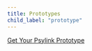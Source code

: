 ```yaml
---
title: Prototypes
child_label: "prototype"
---
```


<a href="/get" class="button">Get Your Psylink Prototype</a>
